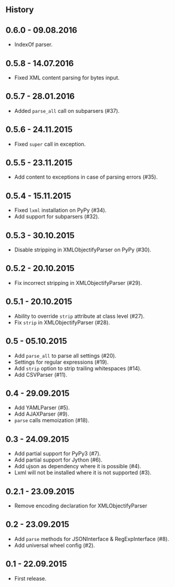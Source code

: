 History
-------

0.6.0 - 09.08.2016
------------------

* IndexOf parser.

0.5.8 - 14.07.2016
------------------

* Fixed XML content parsing for bytes input.

0.5.7 - 28.01.2016
------------------

* Added `parse_all` call on subparsers (#37).

0.5.6 - 24.11.2015
------------------

* Fixed `super` call in exception.

0.5.5 - 23.11.2015
------------------

* Add content to exceptions in case of parsing errors (#35).

0.5.4 - 15.11.2015
------------------

* Fixed `lxml` installation on PyPy (#34).
* Add support for subparsers (#32).

0.5.3 - 30.10.2015
------------------

* Disable stripping in XMLObjectifyParser on PyPy (#30).

0.5.2 - 20.10.2015
------------------

* Fix incorrect stripping in XMLObjectifyParser (#29).

0.5.1 - 20.10.2015
------------------

* Ability to override `strip` attribute at class level (#27).
* Fix `strip` in XMLObjectifyParser (#28).

0.5 - 05.10.2015
----------------

* Add `parse_all` to parse all settings (#20).
* Settings for regular expressions (#19).
* Add `strip` option to strip trailing whitespaces (#14).
* Add CSVParser (#11).

0.4 - 29.09.2015
----------------

* Add YAMLParser (#5).
* Add AJAXParser (#9).
* `parse` calls memoization (#18).

0.3 - 24.09.2015
----------------

* Add partial support for PyPy3 (#7).
* Add partial support for Jython (#6).
* Add ujson as dependency where it is possible (#4).
* Lxml will not be installed where it is not supported (#3).

0.2.1 - 23.09.2015
------------------

* Remove encoding declaration for XMLObjectifyParser

0.2 - 23.09.2015
----------------

* Add ```parse``` methods for JSONInterface & RegExpInterface (#8).
* Add universal wheel config (#2).

0.1 - 22.09.2015
----------------

* First release.